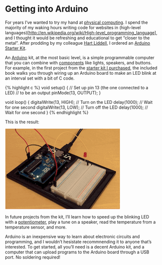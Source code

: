 # Getting into Arduino

For years I’ve wanted to try my hand at [physical computing](http://en.wikipedia.org/wiki/Physical_computing). I spend the majority of my waking hours writing code for websites in (high-level languages)[http://en.wikipedia.org/wiki/High-level_programming_language], and I thought it would be refreshing and educational to get “closer to the metal”. After prodding by my colleague [Hart Liddell](http://www.leapingfish.io), I ordered an [Arduino Starter Kit](http://www.amazon.com/dp/B00BT0NDB8/?tag=chrisltd-20).

An [Arduino](http://en.wikipedia.org/wiki/Arduino) kit, at the most basic level, is a simple programmable computer that you can combine with [components](http://store.arduino.cc/category/6) like lights, speakers, and buttons. For example, in the first project from the [starter kit I purchased](http://www.amazon.com/dp/B00BT0NDB8/?tag=chrisltd-20), the included book walks you through wiring up an Arduino board to make an LED blink at an interval set with a bit of C code.

{% highlight c %}
void setup() {
  // Set up pin 13 (the one connected to a LED)
  // to be an output
  pinMode(13, OUTPUT);
}

void loop() {
  digitalWrite(13, HIGH);   // Turn on the LED
  delay(1000);              // Wait for one second
  digitalWrite(13, LOW);    // Turn off the LED
  delay(1000);              // Wait for one second
}
{% endhighlight %}

This is the result:

![Blinking LED](//raw.githubusercontent.com/ChrisLTD/ChrisLTD.com/master/blog/images/2014/12/arduino-blink.gif)

In future projects from the kit, I’ll learn how to speed up the blinking LED with a [potentiometer](http://en.wikipedia.org/wiki/Potentiometer), play a tune on a speaker, read the temperature from a temperature sensor, and more.

Arduino is an inexpensive way to learn about electronic circuits and programming, and I wouldn’t hesistate recommnending it to anyone that’s interested. To get started, all you’ll need is a decent Arduino kit, and a computer that can upload programs to the Arduino board through a USB port. No soldering required!